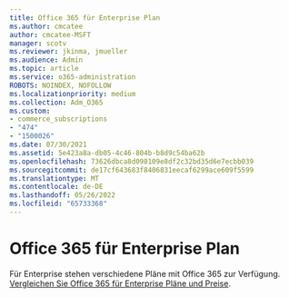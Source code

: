 ```yaml
---
title: Office 365 für Enterprise Plan
ms.author: cmcatee
author: cmcatee-MSFT
manager: scotv
ms.reviewer: jkinma, jmueller
ms.audience: Admin
ms.topic: article
ms.service: o365-administration
ROBOTS: NOINDEX, NOFOLLOW
ms.localizationpriority: medium
ms.collection: Adm_O365
ms.custom:
- commerce_subscriptions
- "474"
- "1500026"
ms.date: 07/30/2021
ms.assetid: 5e423a8a-db05-4c46-804b-b8d9c54ba62b
ms.openlocfilehash: 73626dbca8d098109e8df2c32bd35d6e7ecbb039
ms.sourcegitcommit: de17cf643683f8406831eecaf6299ace609f5599
ms.translationtype: MT
ms.contentlocale: de-DE
ms.lasthandoff: 05/26/2022
ms.locfileid: "65733368"
---
```

# <a name="office-365-for-enterprise-plan"></a>Office 365 für Enterprise Plan

Für Enterprise stehen verschiedene Pläne mit Office 365 zur Verfügung. [Vergleichen Sie Office 365 für Enterprise Pläne und Preise](https://products.office.com/business/compare-more-office-365-for-business-plans).  